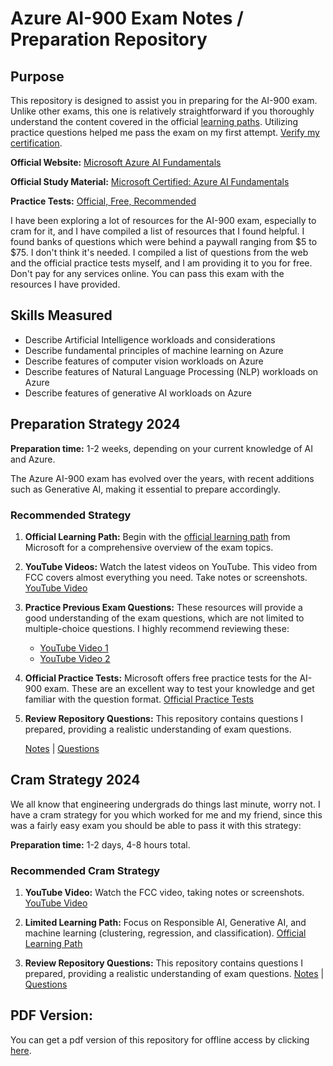 # Azure AI-900 Exam Notes / Preparation Repository

## Purpose

This repository is designed to assist you in preparing for the AI-900 exam. Unlike other exams, this one is relatively straightforward if you thoroughly understand the content covered in the official [learning paths](https://docs.microsoft.com/en-us/learn/certifications/exams/ai-900). Utilizing practice questions helped me pass the exam on my first attempt. [Verify my certification](https://learn.microsoft.com/en-us/users/anxkhn/credentials/60e4a16a343378da).

**Official Website:** [Microsoft Azure AI Fundamentals](https://learn.microsoft.com/en-us/credentials/certifications/azure-ai-fundamentals)

**Official Study Material:** [Microsoft Certified: Azure AI Fundamentals](https://learn.microsoft.com/en-us/credentials/certifications/azure-ai-fundamentals)

**Practice Tests:** [Official, Free, Recommended](https://learn.microsoft.com/en-us/credentials/certifications/azure-ai-fundamentals/?practice-assessment-type=certification#certification-practice-for-the-exam)

I have been exploring a lot of resources for the AI-900 exam, especially to cram for it, and I have compiled a list of resources that I found helpful. I found banks of questions which were behind a paywall ranging from $5 to $75. I don't think it's needed. I compiled a list of questions from the web and the official practice tests myself, and I am providing it to you for free. Don't pay for any services online. You can pass this exam with the resources I have provided.

## Skills Measured

- Describe Artificial Intelligence workloads and considerations
- Describe fundamental principles of machine learning on Azure
- Describe features of computer vision workloads on Azure
- Describe features of Natural Language Processing (NLP) workloads on Azure
- Describe features of generative AI workloads on Azure

## Preparation Strategy 2024

**Preparation time:** 1-2 weeks, depending on your current knowledge of AI and Azure.

The Azure AI-900 exam has evolved over the years, with recent additions such as Generative AI, making it essential to prepare accordingly.

### Recommended Strategy

1. **Official Learning Path:** Begin with the [official learning path](https://docs.microsoft.com/en-us/learn/certifications/exams/ai-900) from Microsoft for a comprehensive overview of the exam topics.
2. **YouTube Videos:** Watch the latest videos on YouTube. This video from FCC covers almost everything you need. Take notes or screenshots.
   [YouTube Video](https://www.youtube.com/watch?v=hHjmr_YOqnU)

3. **Practice Previous Exam Questions:** These resources will provide a good understanding of the exam questions, which are not limited to multiple-choice questions. I highly recommend reviewing these:

   - [YouTube Video 1](https://www.youtube.com/watch?v=edEfRpQSjXs)
   - [YouTube Video 2](https://www.youtube.com/watch?v=7j1C41LbNYk)

4. **Official Practice Tests:** Microsoft offers free practice tests for the AI-900 exam. These are an excellent way to test your knowledge and get familiar with the question format.
   [Official Practice Tests](https://learn.microsoft.com/en-us/credentials/certifications/azure-ai-fundamentals/?practice-assessment-type=certification#certification-practice-for-the-exam)

5. **Review Repository Questions:** This repository contains questions I prepared, providing a realistic understanding of exam questions.

   [Notes](notes.md) |
   [Questions](questions.md)

## Cram Strategy 2024

We all know that engineering undergrads do things last minute, worry not. I have a cram strategy for you which worked for me and my friend, since this was a fairly easy exam you should be able to pass it with this strategy:

**Preparation time:** 1-2 days, 4-8 hours total.

### Recommended Cram Strategy

1. **YouTube Video:** Watch the FCC video, taking notes or screenshots.
   [YouTube Video](https://www.youtube.com/watch?v=hHjmr_YOqnU)

2. **Limited Learning Path:** Focus on Responsible AI, Generative AI, and machine learning (clustering, regression, and classification).
   [Official Learning Path](https://docs.microsoft.com/en-us/learn/certifications/exams/ai-900)

3. **Review Repository Questions:** This repository contains questions I prepared, providing a realistic understanding of exam questions.
   [Notes](notes.md) |
   [Questions](questions.md)

## PDF Version:

You can get a pdf version of this repository for offline access by clicking [here](printable.pdf).
